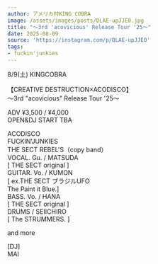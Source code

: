 ```yaml
---
author: アメリカ村KING COBRA
image: /assets/images/posts/DLAE-upJJE0.jpg
title: "〜3rd 'acovicious' Release Tour '25〜"
date: 2025-08-09
source: 'https://instagram.com/p/DLAE-upJJE0'
tags:
- fuckin'junkies
---
```

8/9(土) KINGCOBRA

【CREATIVE DESTRUCTION×ACODISCO】<br>
〜3rd "acovicious" Release Tour '25〜

ADV ¥3,500 / ¥4,000<br>
OPEN&DJ START TBA

ACODISCO<br>
FUCKIN'JUNKIES<br>
THE SECT REBEL'S（copy band）<br>
VOCAL. Gu. /  MATSUDA<br>
[ THE SECT original ]<br>
GUITAR. Vo. /  KUMON<br>
[ ex.THE SECT ブラジルUFO <br>
The Paint it Blue.]<br>
BASS. Vo. /  HANA<br>
[ THE SECT  original ]<br>
DRUMS /  SEIICHIRO<br>
[ The  STRUMMERS. ]

and more

[DJ]<br>
MAI